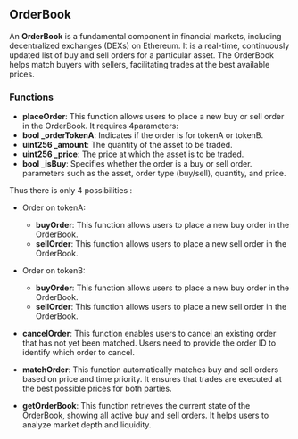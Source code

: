 ## OrderBook

An **OrderBook** is a fundamental component in financial markets, including decentralized exchanges (DEXs) on Ethereum.
It is a real-time, continuously updated list of buy and sell orders for a particular asset.
The OrderBook helps match buyers with sellers, facilitating trades at the best available prices.

### Functions

-   **placeOrder**: This function allows users to place a new buy or sell order in the OrderBook.
It requires 4parameters:
   - **bool _orderTokenA**: Indicates if the order is for tokenA or tokenB.
   - **uint256 _amount**: The quantity of the asset to be traded.
   - **uint256 _price**: The price at which the asset is to be traded.
   - **bool _isBuy**: Specifies whether the order is a buy or sell order. parameters such as the asset, order type (buy/sell), quantity, and price.

Thus there is only 4 possibilities :
- Order on tokenA:
  -   **buyOrder**: This function allows users to place a new buy order in the OrderBook.
  -   **sellOrder**: This function allows users to place a new sell order in the OrderBook.
- Order on tokenB:
  -   **buyOrder**: This function allows users to place a new buy order in the OrderBook.
  -   **sellOrder**: This function allows users to place a new sell order in the OrderBook.

-   **cancelOrder**: This function enables users to cancel an existing order that has not yet been matched.
Users need to provide the order ID to identify which order to cancel.
-   **matchOrder**: This function automatically matches buy and sell orders based on price and time priority.
It ensures that trades are executed at the best possible prices for both parties.
-   **getOrderBook**: This function retrieves the current state of the OrderBook, showing all active buy and sell orders.
It helps users to analyze market depth and liquidity.
